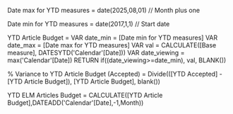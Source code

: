 Date max for YTD measures = date(2025,08,01) // Month plus one

Date min for YTD measures = date(2017,1,1) // Start date

YTD Article Budget = 
VAR date_min = [Date min for YTD measures]
VAR date_max = [Date max for YTD measures]
VAR val = CALCULATE([Base measure], DATESYTD('Calendar'[Date]))
VAR date_viewing = max('Calendar'[Date])
RETURN if((date_viewing>=date_min), val, BLANK())

% Variance to YTD Article Budget (Accepted) = Divide(([YTD Accepted] - [YTD Article Budget]), [YTD Article Budget], blank())

YTD ELM Articles Budget = CALCULATE([YTD Article Budget],DATEADD('Calendar'[Date],-1,Month))
